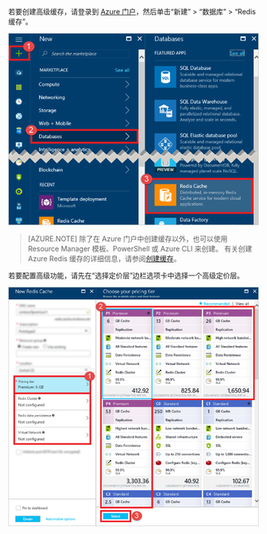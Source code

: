 若要创建高级缓存，请登录到 [Azure 门户](https://portal.azure.cn)，然后单击“新建” > “数据库” > “Redis 缓存”。

![创建缓存](./media/redis-cache-premium-create/redis-cache-new-cache-menu.png)

> [AZURE.NOTE]
> 除了在 Azure 门户中创建缓存以外，也可以使用 Resource Manager 模板、PowerShell 或 Azure CLI 来创建。 有关创建 Azure Redis 缓存的详细信息，请参阅[创建缓存](/documentation/articles/cache-dotnet-how-to-use-azure-redis-cache/#create-a-cache)。
> 
> 

若要配置高级功能，请先在“选择定价层”边栏选项卡中选择一个高级定价层。

![选择你的定价层](./media/redis-cache-premium-create/redis-cache-premium-pricing-tier.png)